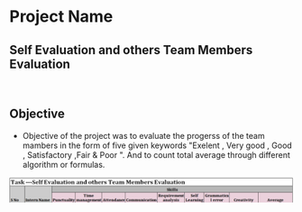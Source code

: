 
# Project Name
## Self Evaluation and others Team Members Evaluation
<br/>

## Objective 
- Objective of the project was to evaluate the progerss of the team mambers in the form of five given keywords "Exelent , Very good , Good , Satisfactory ,Fair & Poor ". And to count total average through different algorithm or formulas.
 <img align="left" src="https://github.com/adsingh007/adsingh007/blob/main/1.jpg" />
 
 
 
